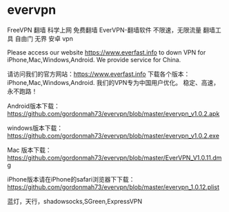 # evervpn

FreeVPN 翻墙 科学上网 免费翻墙 EverVPN-翻墙软件 不限速，无限流量 翻墙工具 自由门 无界 安卓 vpn 


Please access our website https://www.everfast.info to down VPN for iPhone,Mac,Windows,Android.  We provide service for China.

请访问我们的官方网站：https://www.everfast.info 下载各个版本：iPhone,Mac,Windows,Android. 我们的VPN专为中国用户优化。 稳定、高速，永不跑路！

Android版本下载： https://github.com/gordonmah73/evervpn/blob/master/evervpn_v1.0.2.apk

windows版本下载： https://github.com/gordonmah73/evervpn/blob/master/evervpn_v1.0.2.exe

Mac 版本下载：https://github.com/gordonmah73/evervpn/blob/master/EverVPN_V1.0.11.dmg

iPhone版本请在iPhone的safari浏览器下下载：https://github.com/gordonmah73/evervpn/blob/master/evervpn_1.0.12.plist

蓝灯，天行，shadowsocks,SGreen,ExpressVPN

